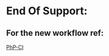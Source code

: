 # End Of Support:

## For the new workflow ref:

[PhP-CI](https://github.com/studiographene/github-action-workflows/blob/master/README-php-ci.md)
